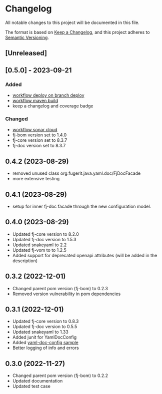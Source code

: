 # Changelog

All notable changes to this project will be documented in this file.

The format is based on [Keep a Changelog](https://keepachangelog.com/en/1.1.0/),
and this project adheres to [Semantic Versioning](https://semver.org/spec/v2.0.0.html).

## [Unreleased]

## [0.5.0] - 2023-09-21

### Added

- [workflow deploy on branch deploy](.github/workflows/deploy_maven_package.yml)
- [workflow maven build](.github/workflows/build_maven_package.yml)
- keep a changelog and coverage badge

### Changed

- [workflow sonar cloud](.github/workflows/sonarcloud-maven.yml)
- fj-bom version set to 1.4.0
- fj-core version set to 8.3.7
- fj-doc version set to 8.3.7

0.4.2 (2023-08-29)
------------------
* removed unused class org.fugerit.java.yaml.doc/FjDocFacade
* more extensive testing

0.4.1 (2023-08-29)
------------------
* setup for inner fj-doc facade through the new configuration model.

0.4.0 (2023-08-29)
------------------
* Updated fj-core version to 8.2.0
* Updated fj-doc version to 1.5.3
* Updated snakeyaml to 2.2
* Updated fj-vom to to 1.2.5
* Added support for deprecated openapi attributes (will be added in the description)

0.3.2 (2022-12-01)
------------------
* Changed parent pom version (fj-bom) to 0.2.3
* Removed version vulnerability in pom dependencies

0.3.1 (2022-12-01)
------------------
* Updated fj-core version to 0.8.3
* Updated fj-doc version to 0.5.5
* Updated snakeyaml to 1.33
* Added junit for YamlDocConfig
* Added [yaml-doc-config sample](src/test/resources/yaml-doc-config.xml)
* Better logging of info and errors

0.3.0 (2022-11-27)
------------------
* Changed parent pom version (fj-bom) to 0.2.2
* Updated documentation
* Updated test case

